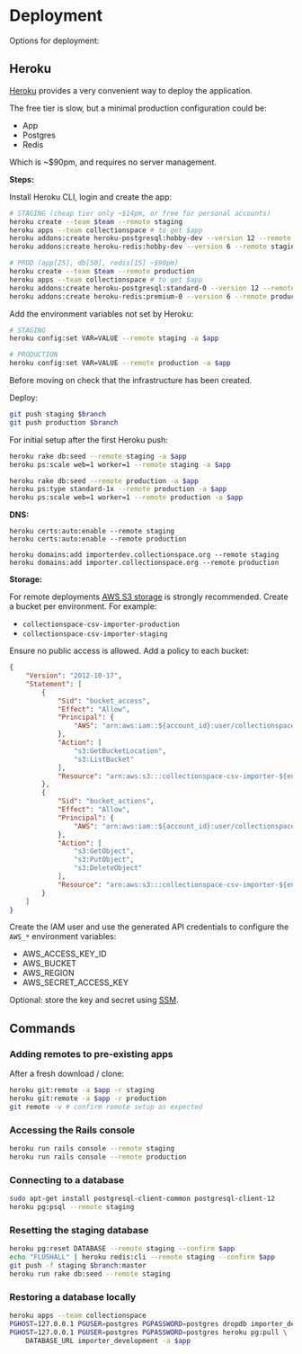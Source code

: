 # Deployment

Options for deployment:

## Heroku

[Heroku](#) provides a very convenient way to deploy the application.

The free tier is slow, but a minimal production configuration could be:

- App
- Postgres
- Redis

Which is ~$90pm, and requires no server management.

__Steps:__

Install Heroku CLI, login and create the app:

```bash
# STAGING (cheap tier only ~$14pm, or free for personal accounts)
heroku create --team $team --remote staging
heroku apps --team collectionspace # to get $app
heroku addons:create heroku-postgresql:hobby-dev --version 12 --remote staging -a $app
heroku addons:create heroku-redis:hobby-dev --version 6 --remote staging -a $app

# PROD (app[25], db[50], redis[15] ~$90pm)
heroku create --team $team --remote production
heroku apps --team collectionspace # to get $app
heroku addons:create heroku-postgresql:standard-0 --version 12 --remote production -a $app
heroku addons:create heroku-redis:premium-0 --version 6 --remote production -a $app
```

Add the environment variables not set by Heroku:

```bash
# STAGING
heroku config:set VAR=VALUE --remote staging -a $app

# PRODUCTION
heroku config:set VAR=VALUE --remote production -a $app
```

Before moving on check that the infrastructure has been created.

Deploy:

```bash
git push staging $branch
git push production $branch
```

For initial setup after the first Heroku push:

```bash
heroku rake db:seed --remote staging -a $app
heroku ps:scale web=1 worker=1 --remote staging -a $app

heroku rake db:seed --remote production -a $app
heroku ps:type standard-1x --remote production -a $app
heroku ps:scale web=1 worker=1 --remote production -a $app
```

__DNS:__

```
heroku certs:auto:enable --remote staging
heroku certs:auto:enable --remote production

heroku domains:add importerdev.collectionspace.org --remote staging
heroku domains:add importer.collectionspace.org --remote production
```

__Storage:__

For remote deployments [AWS S3 storage](#) is strongly recommended. Create a
bucket per environment. For example:

- `collectionspace-csv-importer-production`
- `collectionspace-csv-importer-staging`

Ensure no public access is allowed. Add a policy to each bucket:

```json
{
    "Version": "2012-10-17",
    "Statement": [
        {
            "Sid": "bucket_access",
            "Effect": "Allow",
            "Principal": {
                "AWS": "arn:aws:iam::${account_id}:user/collectionspace-csv-importer"
            },
            "Action": [
                "s3:GetBucketLocation",
                "s3:ListBucket"
            ],
            "Resource": "arn:aws:s3:::collectionspace-csv-importer-${environment}"
        },
        {
            "Sid": "bucket_actions",
            "Effect": "Allow",
            "Principal": {
                "AWS": "arn:aws:iam::${account_id}:user/collectionspace-csv-importer"
            },
            "Action": [
                "s3:GetObject",
                "s3:PutObject",
                "s3:DeleteObject"
            ],
            "Resource": "arn:aws:s3:::collectionspace-csv-importer-${environment}/*"
        }
    ]
}
```

Create the IAM user and use the generated API credentials to configure the `AWS_*`
environment variables:

- AWS_ACCESS_KEY_ID
- AWS_BUCKET
- AWS_REGION
- AWS_SECRET_ACCESS_KEY

Optional: store the key and secret using [SSM](#).

## Commands

### Adding remotes to pre-existing apps

After a fresh download / clone:

```bash
heroku git:remote -a $app -r staging
heroku git:remote -a $app -r production
git remote -v # confirm remote setup as expected
```

### Accessing the Rails console

```bash
heroku run rails console --remote staging
heroku run rails console --remote production
```

### Connecting to a database

```bash
sudo apt-get install postgresql-client-common postgresql-client-12
heroku pg:psql --remote staging
```

### Resetting the staging database

```bash
heroku pg:reset DATABASE --remote staging --confirm $app
echo "FLUSHALL" | heroku redis:cli --remote staging --confirm $app
git push -f staging $branch:master
heroku run rake db:seed --remote staging
```

### Restoring a database locally

```bash
heroku apps --team collectionspace
PGHOST=127.0.0.1 PGUSER=postgres PGPASSWORD=postgres dropdb importer_development
PGHOST=127.0.0.1 PGUSER=postgres PGPASSWORD=postgres heroku pg:pull \
    DATABASE_URL importer_development -a $app
```
